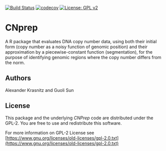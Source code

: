 [![Build Status](https://travis-ci.org/belleau/CNprep.svg?branch=master)](https://travis-ci.org/belleau/CNprep)
[![codecov](https://codecov.io/gh/belleau/CNprep/branch/master/graph/badge.svg)](https://codecov.io/gh/belleau/CNprep)
[![License: GPL v2](https://img.shields.io/badge/License-GPL%20v2-blue.svg)](https://www.gnu.org/licenses/old-licenses/gpl-2.0.en.html)

# CNprep

A R package that evaluates DNA copy number data, using both their initial form (copy number as a noisy function of genomic position) and their approximation by a piecewise-constant function (segmentation), for the purpose of identifying genomic regions where the copy number differs from the norm.

## Authors ##

Alexander Krasnitz and Guoli Sun


## License ##

This package and the underlying *CNPrep* code are distributed under 
the GPL-2. You are free to use and redistribute this software. 

For more information on GPL-2 License see
[https://www.gnu.org/licenses/old-licenses/gpl-2.0.txt](https://www.gnu.org/licenses/old-licenses/gpl-2.0.txt)
